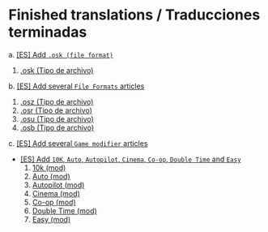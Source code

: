 # Finished translations / Traducciones terminadas

a. [[ES] Add `.osk (file format)`](https://github.com/ppy/osu-wiki/pull/7753)
 1. [.osk (Tipo de archivo)](https://osu.ppy.sh/wiki/es/Client/File_formats/Osk_%28file_format%29)

b. [[ES] Add several `File Formats` articles ](https://github.com/ppy/osu-wiki/pull/7905)
  1. [.osz (Tipo de archivo)](https://osu.ppy.sh/wiki/es/osu!_File_Formats/Osz_(file_format))
  2. [.osr (Tipo de archivo)](https://osu.ppy.sh/wiki/es/osu!_File_Formats/Osr_(file_format))
  3. [.osu (Tipo de archivo)](https://osu.ppy.sh/wiki/es/osu!_File_Formats/Osu_(file_format))
  4. [.osb (Tipo de archivo)](https://osu.ppy.sh/wiki/es/osu!_File_Formats/Osb_(file_format))

c. [[ES] Add several `Game modifier` articles](https://github.com/ppy/osu-wiki/pull/9418)
 - [[ES] Add `10K`, `Auto`, `Autopilot`, `Cinema`, `Co-op`, `Double Time` and `Easy`](https://github.com/ppy/osu-wiki/pull/9951)
   1. [10k (mod)](https://osu.ppy.sh/wiki/es/Gameplay/Game_modifier/10K)
   2. [Auto (mod)](https://osu.ppy.sh/wiki/es/Gameplay/Game_modifier/Auto)
   3. [Autopilot (mod)](https://osu.ppy.sh/wiki/es/Gameplay/Game_modifier/Autopilot)
   4. [Cinema (mod)](https://osu.ppy.sh/wiki/es/Gameplay/Game_modifier/Cinema)
   5. [Co-op (mod)](https://osu.ppy.sh/wiki/es/Gameplay/Game_modifier/Co-op)
   6. [Double Time (mod)](https://osu.ppy.sh/wiki/es/Gameplay/Game_modifier/Double_Time)
   7. [Easy (mod)](https://osu.ppy.sh/wiki/es/Gameplay/Game_modifier/Easy)
